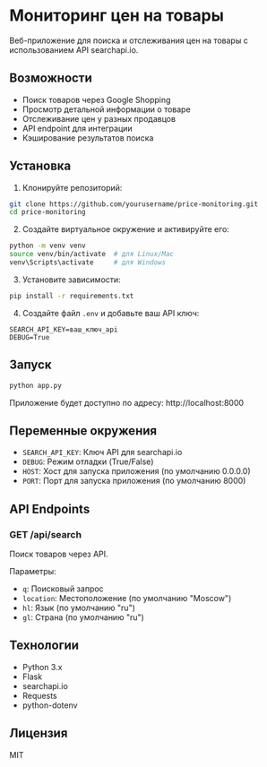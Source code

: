 # Мониторинг цен на товары

Веб-приложение для поиска и отслеживания цен на товары с использованием API searchapi.io.

## Возможности

- Поиск товаров через Google Shopping
- Просмотр детальной информации о товаре
- Отслеживание цен у разных продавцов
- API endpoint для интеграции
- Кэширование результатов поиска

## Установка

1. Клонируйте репозиторий:
```bash
git clone https://github.com/yourusername/price-monitoring.git
cd price-monitoring
```

2. Создайте виртуальное окружение и активируйте его:
```bash
python -m venv venv
source venv/bin/activate  # для Linux/Mac
venv\Scripts\activate     # для Windows
```

3. Установите зависимости:
```bash
pip install -r requirements.txt
```

4. Создайте файл `.env` и добавьте ваш API ключ:
```
SEARCH_API_KEY=ваш_ключ_api
DEBUG=True
```

## Запуск

```bash
python app.py
```

Приложение будет доступно по адресу: http://localhost:8000

## Переменные окружения

- `SEARCH_API_KEY`: Ключ API для searchapi.io
- `DEBUG`: Режим отладки (True/False)
- `HOST`: Хост для запуска приложения (по умолчанию 0.0.0.0)
- `PORT`: Порт для запуска приложения (по умолчанию 8000)

## API Endpoints

### GET /api/search
Поиск товаров через API.

Параметры:
- `q`: Поисковый запрос
- `location`: Местоположение (по умолчанию "Moscow")
- `hl`: Язык (по умолчанию "ru")
- `gl`: Страна (по умолчанию "ru")

## Технологии

- Python 3.x
- Flask
- searchapi.io
- Requests
- python-dotenv

## Лицензия

MIT
